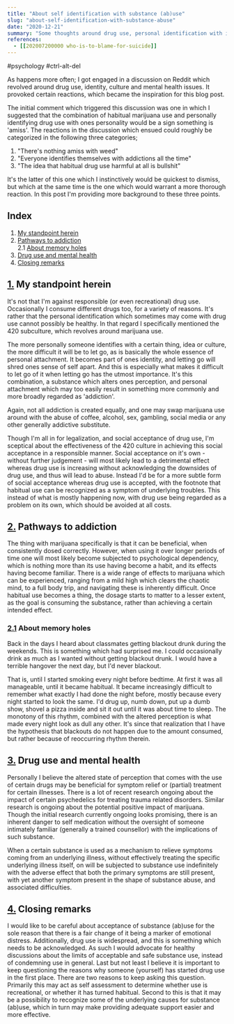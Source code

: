 ```yaml
---
title: "About self identification with substance (ab)use"
slug: "about-self-identification-with-substance-abuse"
date: "2020-12-21"
summary: "Some thoughts around drug use, personal identification with it, and its pathway to addiction"
references: 
  - [[202007200000 who-is-to-blame-for-suicide]]
---
```


#psychology #ctrl-alt-del

As happens more often; I got engaged in a discussion on Reddit which revolved around drug use, identity, culture and mental health issues. It provoked certain reactions, which became the inspiration for this blog post.

The initial comment which triggered this discussion was one in which I suggested that the combination of habitual marijuana use and personally identifying drug use with ones personality would be a sign something is 'amiss'. The reactions in the discussion which ensued could roughly be categorized in the following three categories;

1. "There's nothing amiss with weed"
2. "Everyone identifies themselves with addictions all the time" 
3. "The idea that habitual drug use harmful at all is bullshit"

It's the latter of this one which I instinctively would be quickest to dismiss, but which at the same time is the one which would warrant a more thorough reaction. In this post I'm providing more background to these three points.


## Index
1. [My standpoint herein](#my_standpoint_herein)  
2. [Pathways to addiction](#pathways_to_addiction)  
  2.1 [About memory holes](#about_memory_holes)  
3. [Drug use and mental health](#drug_use_and_mental_health)  
4. [Closing remarks](#closing_remarks)  

## <a href="#my_standpoint_herein" id="my_standpoint_herein">1.</a> My standpoint herein
It's not that I'm against responsible (or even recreational) drug use. Occasionally I consume different drugs too, for a variety of reasons. It's rather that the personal identification which sometimes may come with drug use cannot possibly be healthy. In that regard I specifically mentioned the 420 subculture, which revolves around marijuana use.

The more personally someone identifies with a certain thing, idea or culture, the more difficult it will be to let go, as is basically the whole essence of personal attachment. It becomes part of ones identity, and letting go will shred ones sense of self apart. And this is especially what makes it difficult to let go of it when letting go has the utmost importance. It's this combination, a substance which alters ones perception, and personal attachment which may too easily result in something more commonly and more broadly regarded as 'addiction'.

Again, not all addiction is created equally, and one may swap marijuana use around with the abuse of coffee, alcohol, sex, gambling, social media or any other generally addictive substitute.

Though I'm all in for legalization, and social acceptance of drug use, I'm sceptical about the effectiveness of the 420 culture in achieving this social acceptance in a responsible manner. Social acceptance on it's own - without further judgement - will most likely lead to a detrimental effect whereas drug use is increasing without acknowledging the downsides of drug use, and thus will lead to abuse. Instead I'd be for a more subtle form of social acceptance whereas drug use is accepted, with the footnote that habitual use can be recognized as a symptom of underlying troubles. This instead of what is mostly happening now, with drug use being regarded as a problem on its own, which should be avoided at all costs.

## <a href="#pathways_to_addiction" id="pathways_to_addiction">2.</a> Pathways to addiction
The thing with marijuana specifically is that it can be beneficial, when consistently dosed correctly. However, when using it over longer periods of time one will most likely become subjected to psychological dependency, which is nothing more than its use having become a habit, and its effects having become familiar. There is a wide range of effects to marijuana which can be experienced, ranging from a mild high which clears the chaotic mind, to a full body trip, and navigating these is inherently difficult. Once habitual use becomes a thing, the dosage starts to matter to a lesser extent, as the goal is consuming the substance, rather than achieving a certain intended effect.

### <a href="#about_memory_holes" id="about_memory_holes">2.1</a> About memory holes
Back in the days I heard about classmates getting blackout drunk during the weekends. This is something which had surprised me. I could occasionally drink as much as I wanted without getting blackout drunk. I would have a terrible hangover the next day, but I'd never blackout.

That is, until I started smoking every night before bedtime. At first it was all manageable, until it became habitual. It became increasingly difficult to remember what exactly I had done the night before, mostly because every night started to look the same. I'd drug up, numb down, put up a dumb show, shovel a pizza inside and sit it out until it was about time to sleep. The monotony of this rhythm, combined with the altered perception is what made every night look as dull any other. It's since that realization that I have the hypothesis that blackouts do not happen due to the amount consumed, but rather because of reoccurring rhythm therein.

## <a href="#drug_use_and_mental_health" id="drug_use_and_mental_health">3.</a> Drug use and mental health
Personally I believe the altered state of perception that comes with the use of certain drugs may be beneficial for symptom relief or (partial) treatment for certain illnesses. There is a lot of recent research ongoing about the impact of certain psychedelics for treating trauma related disorders. Similar research is ongoing about the potential positive impact of marijuana. Though the initial research currently ongoing looks promising, there is an inherent danger to self medication without the oversight of someone intimately familiar (generally a trained counsellor) with the implications of such substance.

When a certain substance is used as a mechanism to relieve symptoms coming from an underlying illness, without effectively treating the specific underlying illness itself, on will be subjected to substance use indefinitely with the adverse effect that both the primary symptoms are still present, with yet another symptom present in the shape of substance abuse, and associated difficulties.

## <a href="#closing_remarks" id="closing_remarks">4.</a> Closing remarks
I would like to be careful about acceptance of substance (ab)use for the sole reason that there is a fair change of it being a marker of emotional distress. Additionally, drug use is widespread, and this is something which needs to be acknowledged. As such I would advocate for healthy discussions about the limits of acceptable and safe substance use, instead of condemning use in general. Last but not least I believe it is important to keep questioning the reasons why someone (yourself) has started drug use in the first place. There are two reasons to keep asking this question. Primarily this may act as self assessment to determine whether use is recreational, or whether it has turned habitual. Second to this is that it may be a possibility to recognize some of the underlying causes for substance (ab)use, which in turn may make providing adequate support easier and more effective.


